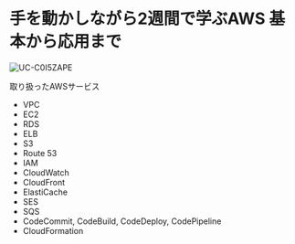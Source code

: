 手を動かしながら2週間で学ぶAWS 基本から応用まで
==

![UC-C0I5ZAPE](https://user-images.githubusercontent.com/3250247/68141225-72442780-ff70-11e9-9ac4-8baf649ed112.jpg)

取り扱ったAWSサービス
  * VPC
  * EC2
  * RDS
  * ELB
  * S3
  * Route 53
  * IAM
  * CloudWatch
  * CloudFront
  * ElastiCache
  * SES
  * SQS
  * CodeCommit, CodeBuild, CodeDeploy, CodePipeline
  * CloudFormation
